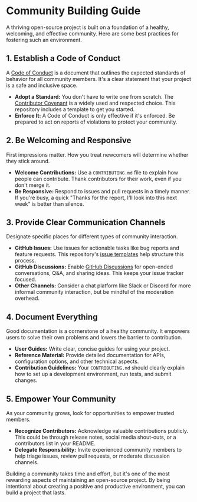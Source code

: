 # Community Building Guide

A thriving open-source project is built on a foundation of a healthy, welcoming, and effective community. Here are some best practices for fostering such an environment.

## 1. Establish a Code of Conduct

A [Code of Conduct](../CODE_OF_CONDUCT.md) is a document that outlines the expected standards of behavior for all community members. It's a clear statement that your project is a safe and inclusive space.

- **Adopt a Standard:** You don't have to write one from scratch. The [Contributor Covenant](https://www.contributor-covenant.org/) is a widely used and respected choice. This repository includes a template to get you started.
- **Enforce It:** A Code of Conduct is only effective if it's enforced. Be prepared to act on reports of violations to protect your community.

## 2. Be Welcoming and Responsive

First impressions matter. How you treat newcomers will determine whether they stick around.

- **Welcome Contributions:** Use a `CONTRIBUTING.md` file to explain how people can contribute. Thank contributors for their work, even if you don't merge it.
- **Be Responsive:** Respond to issues and pull requests in a timely manner. If you're busy, a quick "Thanks for the report, I'll look into this next week" is better than silence.

## 3. Provide Clear Communication Channels

Designate specific places for different types of community interaction.

- **GitHub Issues:** Use issues for actionable tasks like bug reports and feature requests. This repository's [issue templates](./.github/ISSUE_TEMPLATE/) help structure this process.
- **GitHub Discussions:** Enable [GitHub Discussions](https://docs.github.com/en/discussions) for open-ended conversations, Q&A, and sharing ideas. This keeps your issue tracker focused.
- **Other Channels:** Consider a chat platform like Slack or Discord for more informal community interaction, but be mindful of the moderation overhead.

## 4. Document Everything

Good documentation is a cornerstone of a healthy community. It empowers users to solve their own problems and lowers the barrier to contribution.

- **User Guides:** Write clear, concise guides for using your project.
- **Reference Material:** Provide detailed documentation for APIs, configuration options, and other technical aspects.
- **Contribution Guidelines:** Your `CONTRIBUTING.md` should clearly explain how to set up a development environment, run tests, and submit changes.

## 5. Empower Your Community

As your community grows, look for opportunities to empower trusted members.

- **Recognize Contributors:** Acknowledge valuable contributions publicly. This could be through release notes, social media shout-outs, or a contributors list in your README.
- **Delegate Responsibility:** Invite experienced community members to help triage issues, review pull requests, or moderate discussion channels.

Building a community takes time and effort, but it's one of the most rewarding aspects of maintaining an open-source project. By being intentional about creating a positive and productive environment, you can build a project that lasts.
